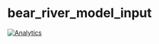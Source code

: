 # bear_river_model_input

[![Analytics](https://ga-beacon.appspot.com/UA-93682740-1/bear_river_model_input/readme?pixel)](https://github.com/igrigorik/ga-beacon)
